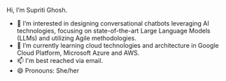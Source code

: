Hi, I’m Supriti Ghosh.
- 👀 I’m interested in designing conversational chatbots leveraging AI technologies, focusing on state-of-the-art Large Language Models (LLMs) and utilizing Agile methodologies.  
- 🌱 I’m currently learning cloud technologies and architecture in Google Cloud Platform, Microsoft Azure and AWS.
- 📫 I'm best reached via email.
- 😄 Pronouns: She/her

<!---
cah-supriti-ghosh/cah-supriti-ghosh is a ✨ special ✨ repository because its `README.md` (this file) appears on your GitHub profile.
You can click the Preview link to take a look at your changes.
--->
